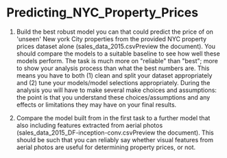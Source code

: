 # Predicting_NYC_Property_Prices

1) Build the best robust model you can that could predict the price of on 'unseen' New york City properties from the provided NYC property prices dataset alone (sales_data_2015.csvPreview the document). You should compare the models to a suitable baseline to see how well these models perform. The task is much more on "reliable" than "best"; more to show your analysis process than what the best numbers are. This means you have to both (1) clean and split your dataset appropriately and (2) tune your models/model selections appropriately.  During the analysis you will have to make several make choices and assumptions: the point is that you understand these choices/assumptions and any effects or limitations they may have on your final results. 

2) Compare the model built from in the first task to a further model that also including features extracted from aerial photos (sales_data_2015_DF-inception-conv.csvPreview the document).  This should be such that you can reliably say whether visual features from aerial photos are useful for determining property prices, or not.
